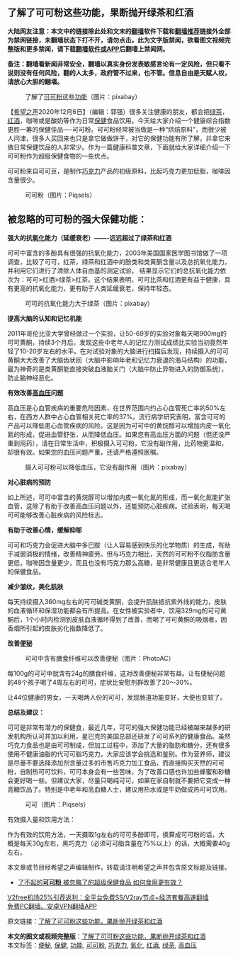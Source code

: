  <h2>了解了可可粉这些功能，果断抛开绿茶和红酒</h2> <p class="notice"><b>大陆网友注意：本文中的链接除此处和文末的<a href="https://github.com/bannedbook/fanqiang" >翻墙</a>软件下载和<a href="https://github.com/killgcd/justmysocks/blob/master/README.md">翻墙推荐</a>链接外全部为禁网链接，未翻墙状态下打不开，请勿点击。此为文字版禁闻，欲看图文视频完整版和更多禁闻，请下载<a href="https://github.com/bannedbook/fanqiang">翻墙软件或APP</a>后翻墙上禁闻网。</p><p>备注：翻墙看新闻非常安全，翻墙以真实身份发表敏感言论有一定风险，但只看不说则没有任何风险，翻的人太多，政府管不过来，也不管。信息自由是天赋人权，请放心大胆的翻墙。</b></p>  <div class="entry"> <figure><figcaption>了解了<a href="https://www.bannedbook.org/bnews/tag/%E5%8F%AF%E5%8F%AF%E7%B2%89/" class="st_tag internal_tag" rel="tag" title="标签 可可粉 下的日志">可可粉</a>这些<a href="https://www.bannedbook.org/bnews/tag/%E5%8A%9F%E8%83%BD/" class="st_tag internal_tag" rel="tag" title="标签 功能 下的日志">功能</a>（图片：pixabay）</figcaption></figure> <p>【<span class='wp_keywordlink_affiliate'><a href="https://www.soundofhope.org" title="希望之声" target="_blank">希望之声</a></span>2020年12月6日】（编辑：郭强）很多关注健康的朋友，都会把<a href="https://www.bannedbook.org/bnews/tag/%E7%BB%BF%E8%8C%B6/" class="st_tag internal_tag" rel="tag" title="标签 绿茶 下的日志">绿茶</a>，<a href="https://www.bannedbook.org/bnews/tag/%E7%BA%A2%E9%85%92/" class="st_tag internal_tag" rel="tag" title="标签 红酒 下的日志">红酒</a>，咖啡或是酸奶等作为日常<a href="https://www.bannedbook.org/bnews/tag/%e4%bf%9d%e5%81%a5/" class="st_tag internal_tag" rel="tag" title="标签 保健 下的日志">保健</a>食品饮用。今天给大家介绍一个健康综合指数更胜一筹的保健佳品&#8212;-可可粉。可可粉经常被当做是一种“烘焙原料”，而很少被人问津，很多人买回来也只是拿它做做饼干，对它的保健功能有所了解，并拿它来做日常保健饮品的人非常少。作为一篇健康科普文章，下面就给大家详细介绍一下可可粉作为超级保健食物的一些优点。</p> <p>可可粉来自可可豆，是制作<a href="https://www.bannedbook.org/bnews/tag/%E5%B7%A7%E5%85%8B%E5%8A%9B/" class="st_tag internal_tag" rel="tag" title="标签 巧克力 下的日志">巧克力</a>产品的初级原料，比起巧克力更加低脂，咖啡因含量很少。</p> <figure><figcaption>可可粉（图片：Piqsels）</figcaption></figure> <h2>被忽略的可可粉的强大保健功能：</h2> <p><strong>强大的抗<a href="https://www.bannedbook.org/bnews/tag/%E6%B0%A7%E5%8C%96/" class="st_tag internal_tag" rel="tag" title="标签 氧化 下的日志">氧化</a>能力（延缓衰老）&#8212;&#8212;-远远超过了绿茶和红酒</strong></p> <p>可可中富含的多酚具有很强的抗氧化能力，2003年美国国家医学图书馆做了一项调查，比较了可可，红茶，绿茶和红酒中的酚类和类黄酮含量以及总抗氧化能力，并利用它们进行了清除人体自由基的测定试验， 结果显示它们的总抗氧化能力依次为：可可&gt;红酒&gt;绿茶&gt;红茶。这个结果表明，可可比茶和红酒更有益于健康，具有更高的抗氧化能力，更有助于人类延缓衰老，保持年轻态。</p> <figure><figcaption>可可的抗氧化能力大于绿茶（图片：pixabay）</figcaption></figure> <p><strong>提高大脑的认知和记忆机能</strong></p>  <p>2011年哥伦比亚大学曾经做过一个实验，让50-69岁的实验对象每天喝900mg的可可黄酮，持续3个月后，发现这些中老年人的记忆力测试成绩比实验当初竟然年轻了10-20岁左右的水平。在对试验对象的大脑进行扫描后发现，持续摄入的可可黄酮大大改善了大脑齿状回（大脑中影响年老和记忆力衰退的海马结构）的功能，最为神奇的是类黄酮能直接突破血液脑关门（大脑中防止异物进入的防御系统），防止脑神经恶化。</p> <p><strong>有效改善<a href="https://www.bannedbook.org/bnews/tag/%e9%ab%98%e8%a1%80%e5%8e%8b/" class="st_tag internal_tag" rel="tag" title="标签 高血压 下的日志">高血压</a>问题</strong></p> <p>高血压是心血管疾病的重要危险因素，在世界范围内约占心血管死亡率的50%左右，在西方人群中占心血管相关死亡率的37%。流行病学研究表明，富含可可的产品可以降低患心血管疾病的风险。这是因为可可中的黄烷醇可以增加内皮一氧化氮的形成，促进血管舒张，从而降低血压。如果您有高血压方面的问题（但还没严重到用药），请在日常生活中，积极摄入可可粉，它没有副作用，比药物更温和，却很有效。如果您的血压问题严重，还请严格遵照医嘱。</p> <figure><figcaption>摄入可可粉可以降低血压，它没有副作用（图片：pixabay）</figcaption></figure> <p><strong>对心脏病的预防</strong></p> <p>如上所述，可可中富含的黄烷醇可以增加内皮一氧化氮的形成，而一氧化氮能扩张血管，这除了有助于改善高血压问题以外，还能预防心脏疾病。试验表明，每天喝可可能够改善心脏疾病的风险标志。</p>  <p><strong>有助于改善心情，缓解抑郁</strong></p> <p>可可和巧克力会促进大脑中多巴胺（让人容易感到快乐的化学物质）的生成，有助于减弱消极的情绪，改善精神疲劳。但与巧克力相比，天然的可可粉不仅脂肪含量更低，咖啡因含量更少，而且也没有巧克力那么高糖，是非常健康且更适合老年人的保健食品。</p> <p><strong>减少皱纹，美化肌肤</strong></p> <p>每天持续摄入360mg左右的可可碱类黄酮，会提升肌肤抵抗紫外线的能力，皮肤的血液循环和保湿功能都会有所提高。在女性被实验者中，饮用329mg的可可黄酮后，1个小时内检测到皮肤血液循环得到了改善，而喝了可可黄酮的吸烟者，因香烟所引起的皮肤劣化指数降低了。</p> <p><strong>改善<a href="https://www.bannedbook.org/bnews/tag/%e4%be%bf%e7%a7%98/" class="st_tag internal_tag" rel="tag" title="标签 便秘 下的日志">便秘</a></strong></p>  <figure><figcaption>可可中含有膳食纤维可以改善便秘（图片：PhotoAC）</figcaption></figure> <p>每100g的可可中就含有24g的膳食纤维，这对改善便秘非常有益。让有便秘问题的48个孩子喝了4周左右的可可，症状比安慰剂群改善了20～30%。</p> <p>让44位健康的男女，一天喝两人份的可可，发现肠道功能变好，大便也变软了。</p> <p><strong>总结及建议：</strong></p> <p>可可是非常有潜力的保健食，最近几年，可可的强大保健功能已经被越来越多的研发机构所认可并加以利用，星巴克的美国总部还研发了可可系列的健康食品。虽然巧克力食品也是由可可制成，但加工过程中，添加了大量的脂肪和糖分，还有很多使用不健康油脂的代可可脂巧克力，大家应该学会挑选和鉴别。作为营养师，建议是尽量不要选择添加剂含量过多的市售巧克力加工食品，而直接购买天然的可可粉，自制热可可饮料，可可本身会有一些苦味，为了改善口感也许加些蜂蜜和砂糖会更好喝一些。但建议大家，尽量只喝纯可可，如果在家自制就不要把它变成一种高糖饮品了。特别是中老年和高血糖人士，建议用热水或是牛奶做成热可可饮用。</p> <figure><figcaption>可可（图片：Piqsels）</figcaption></figure> <p>有效摄入量和饮用方法：</p>  <p>作为有效的饮用方法，一天摄取1g左右的可可多酚即可，换算成可可粉的话，大概是每天30g左右，黑巧克力（必须可可脂含量在75%以上）的话，大概需要40g左右。</p> <p>本文章或节目经希望之声编辑制作，转载请注明希望之声并包含原文标题及链接。</p> <ul class='op-related-articles' title='相关阅读'> <li><a href='https://www.bannedbook.org/bnews/health/20200613/1344102.html' target='_blank'>了不起的<b>可可粉</b> 被忽略了的超级保健食品 如何食用更有效？</a></li> </ul> <p class="texttj"> <a href="https://www.bannedbook.org/forum23/topic22702.html" target="_blank">V2free机场25%引荐返利：全平台免费SS/V2ray节点+经济套餐高速翻墙</a><br/> <a href="https://github.com/bannedbook/fanqiang/wiki/%E7%A6%81%E9%97%BB%E7%BD%91%E5%AE%89%E5%8D%93%E7%BF%BB%E5%A2%99%E6%96%B0%E9%97%BBAPP" target="_blank">免费PC翻墙、安卓VPN翻墙APP</a></p><p>原文链接：<a class="src_link"  href="https://www.soundofhope.org/post/388402" target="_blank">了解了可可粉这些功能，果断抛开绿茶和红酒</a></p><a name='sharetosocial'></a>       <div><b>本文的图文或视频完整版</b>：<a href='https://www.bannedbook.org/bnews/comments/20201206/1443138.html'>了解了可可粉这些功能，果断抛开绿茶和红酒</a></div>  </div><!--END ENTRY--> <div class="postfooter"> <div>本文标签：<a href="https://www.bannedbook.org/bnews/tag/%e4%be%bf%e7%a7%98/" rel="tag">便秘</a>, <a href="https://www.bannedbook.org/bnews/tag/%e4%bf%9d%e5%81%a5/" rel="tag">保健</a>, <a href="https://www.bannedbook.org/bnews/tag/%E5%8A%9F%E8%83%BD/" rel="tag">功能</a>, <a href="https://www.bannedbook.org/bnews/tag/%E5%8F%AF%E5%8F%AF%E7%B2%89/" rel="tag">可可粉</a>, <a href="https://www.bannedbook.org/bnews/tag/%E5%B7%A7%E5%85%8B%E5%8A%9B/" rel="tag">巧克力</a>, <a href="https://www.bannedbook.org/bnews/tag/%E6%B0%A7%E5%8C%96/" rel="tag">氧化</a>, <a href="https://www.bannedbook.org/bnews/tag/%E7%BA%A2%E9%85%92/" rel="tag">红酒</a>, <a href="https://www.bannedbook.org/bnews/tag/%E7%BB%BF%E8%8C%B6/" rel="tag">绿茶</a>, <a href="https://www.bannedbook.org/bnews/tag/%e9%ab%98%e8%a1%80%e5%8e%8b/" rel="tag">高血压</a></div>  </div><!--END POSTFOOTER--> 